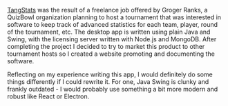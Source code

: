 [TangStats](https://gemeln.github.io/TangStats) was the result of a freelance job offered by Groger Ranks, a QuizBowl organization planning to host a tournament that was interested in software to keep track of advanced statistics for each team, player, round of the tournament, etc. The desktop app is written using plain Java and Swing, with the licensing server written with Node.js and MongoDB. After completing the project I decided to try to market this product to other tournament hosts so I created a website promoting and documenting the software.

Reflecting on my experience writing this app, I would definitely do some things differently if I could rewrite it. For one, Java Swing is clunky and frankly outdated - I would probably use something a bit more modern and robust like React or Electron. 
